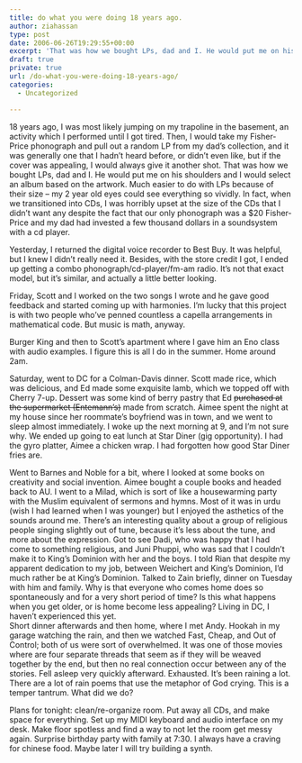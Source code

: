 ```yaml
---
title: do what you were doing 18 years ago.
author: ziahassan
type: post
date: 2006-06-26T19:29:55+00:00
excerpt: 'That was how we bought LPs, dad and I. He would put me on his shoulders and I would select an album based on the artwork. Much easier to do with LPs because of their size - my 2 year old eyes could see everything so vividly.'
draft: true
private: true
url: /do-what-you-were-doing-18-years-ago/
categories:
  - Uncategorized

---
```

18 years ago, I was most likely jumping on my trapoline in the basement, an activity which I performed until I got tired. Then, I would take my Fisher-Price phonograph and pull out a random LP from my dad&#8217;s collection, and it was generally one that I hadn&#8217;t heard before, or didn&#8217;t even like, but if the cover was appealing, I would always give it another shot. That was how we bought LPs, dad and I. He would put me on his shoulders and I would select an album based on the artwork. Much easier to do with LPs because of their size &#8211; my 2 year old eyes could see everything so vividly. In fact, when we transitioned into CDs, I was horribly upset at the size of the CDs that I didn&#8217;t want any despite the fact that our only phonograph was a $20 Fisher-Price and my dad had invested a few thousand dollars in a soundsystem with a cd player.

Yesterday, I returned the digital voice recorder to Best Buy. It was helpful, but I knew I didn&#8217;t really need it. Besides, with the store credit I got, I ended up getting a combo <a title="phonograph/cd-player/fm-am radio">phonograph/cd-player/fm-am radio</a>. It&#8217;s not that exact model, but it&#8217;s similar, and actually a little better looking.

Friday, Scott and I worked on the two songs I wrote and he gave good feedback and started coming up with harmonies. I&#8217;m lucky that this project is with two people who&#8217;ve penned countless a capella arrangements in mathematical code. But music is math, anyway.

Burger King and then to Scott&#8217;s apartment where I gave him an Eno class with audio examples. I figure this is all I do in the summer. Home around 2am.

Saturday, went to DC for a Colman-Davis dinner. Scott made rice, which was delicious, and Ed made some exquisite lamb, which we topped off with Cherry 7-up. Dessert was some kind of berry pastry that Ed <strike>purchased at the supermarket (Entemann&#8217;s)</strike> made from scratch. Aimee spent the night at my house since her roommate&#8217;s boyfriend was in town, and we went to sleep almost immediately. I woke up the next morning at 9, and I&#8217;m not sure why. We ended up going to eat lunch at Star Diner (gig opportunity). I had the gyro platter, Aimee a chicken wrap. I had forgotten how good Star Diner fries are.

Went to Barnes and Noble for a bit, where I looked at some books on creativity and social invention. Aimee bought a couple books and headed back to AU. I went to a Milad, which is sort of like a housewarming party with the Muslim equivalent of sermons and hymns. Most of it was in urdu (wish I had learned when I was younger) but I enjoyed the asthetics of the sounds around me. There&#8217;s an interesting quality about a group of religious people singing slightly out of tune, because it&#8217;s less about the tune, and more about the expression. Got to see Dadi, who was happy that I had come to something religious, and Juni Phuppi, who was sad that I couldn&#8217;t make it to King&#8217;s Dominion with her and the boys. I told Rian that despite my apparent dedication to my job, between Weichert and King&#8217;s Dominion, I&#8217;d much rather be at King&#8217;s Dominion. Talked to Zain briefly, dinner on Tuesday with him and family. Why is that everyone who comes home does so spontaneously and for a very short period of time? Is this what happens when you get older, or is home become less appealing? Living in DC, I haven&#8217;t experienced this yet.  
Short dinner afterwards and then home, where I met Andy. Hookah in my garage watching the rain, and then we watched Fast, Cheap, and Out of Control; both of us were sort of overwhelmed. It was one of those movies where are four separate threads that seem as if they will be weaved together by the end, but then no real connection occur between any of the stories. Fell asleep very quickly afterward. Exhausted. It&#8217;s been raining a lot. There are a lot of rain poems that use the metaphor of God crying. This is a temper tantrum. What did we do?

Plans for tonight: clean/re-organize room. Put away all CDs, and make space for everything. Set up my MIDI keyboard and audio interface on my desk. Make floor spotless and find a way to not let the room get messy again. Surprise birthday party with family at 7:30. I always have a craving for chinese food. Maybe later I will try building a synth.